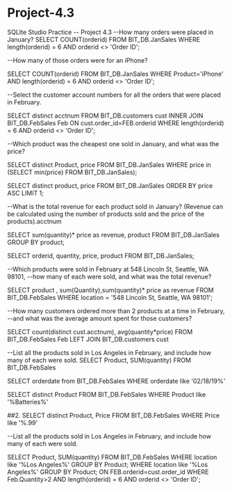 # Project-4.3
SQLIte Studio Practice
-- Project 4.3
--How many orders were placed in January?
SELECT COUNT(orderid)
FROM BIT_DB.JanSales
WHERE length(orderid) = 6
AND orderid <> 'Order ID';

--How many of those orders were for an iPhone?

SELECT COUNT(orderid)
FROM BIT_DB.JanSales
WHERE Product='iPhone'
AND length(orderid) = 6
AND orderid <> 'Order ID';

--Select the customer account numbers for all the orders that were placed in February.

SELECT distinct acctnum
FROM BIT_DB.customers cust
INNER JOIN BIT_DB.FebSales Feb
ON cust.order_id=FEB.orderid
WHERE length(orderid) = 6
AND orderid <> 'Order ID';

--Which product was the cheapest one sold in January, and what was the price?

SELECT distinct Product, price
FROM BIT_DB.JanSales
WHERE price in (SELECT min(price) FROM BIT_DB.JanSales);

SELECT distinct product, price
FROM BIT_DB.JanSales 
ORDER BY price ASC LIMIT 1;

--What is the total revenue for each product sold in January?
(Revenue can be calculated using the number of products sold and the price of the products).acctnum

SELECT sum(quantity)* price as revenue, product
FROM BIT_DB.JanSales
GROUP BY product;

SELECT orderid, quantity, price, product
FROM BIT_DB.JanSales;

--Which products were sold in February at 548 Lincoln St, Seattle, WA 98101, 
--how many of each were sold, and what was the total revenue?

SELECT product , sum(Quantity),sum(quantity)* price as revenue
FROM BIT_DB.FebSales
WHERE location = '548 Lincoln St, Seattle, WA 98101';

--How many customers ordered more than 2 products at a time in February, 
--and what was the average amount spent for those customers?

SELECT
count(distinct cust.acctnum),
avg(quantity*price)
FROM BIT_DB.FebSales Feb
LEFT JOIN BIT_DB.customers cust

--List all the products sold in Los Angeles in February, and include how many of each were sold.
SELECT Product, SUM(quantity)
FROM BIT_DB.FebSales

SELECT orderdate from BIT_DB.FebSales
WHERE orderdate like '02/18/19%'

SELECT distinct Product
FROM BIT_DB.FebSales
WHERE Product like '%Batteries%'

##2. 
SELECT distinct Product, Price
FROM BIT_DB.FebSales 
WHERE Price like '%.99'

--List all the products sold in Los Angeles in February, and include how many of each were sold.

SELECT Product, SUM(quantity)
FROM BIT_DB.FebSales
WHERE location like '%Los Angeles%'
GROUP BY Product;
WHERE location like '%Los Angeles%'
GROUP BY Product;
ON FEB.orderid=cust.order_id
WHERE Feb.Quantity>2
AND length(orderid) = 6
AND orderid <> 'Order ID';

